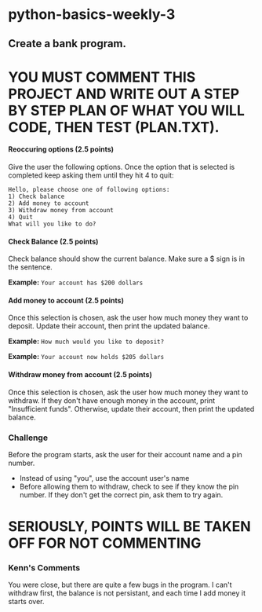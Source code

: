 # python-basics-weekly-3

## Create a bank program.

# YOU MUST COMMENT THIS PROJECT AND WRITE OUT A STEP BY STEP PLAN OF WHAT YOU WILL CODE, THEN TEST (PLAN.TXT).

#### Reoccuring options (2.5 points)
Give the user the following options. Once the option that is selected is completed keep asking them until they hit 4 to quit:

```
Hello, please choose one of following options:
1) Check balance
2) Add money to account
3) Withdraw money from account
4) Quit
What will you like to do?
```

#### Check Balance (2.5 points)
Check balance should show the current balance. Make sure a $ sign is in the sentence.

<strong>Example:</strong> ```Your account has $200 dollars```

#### Add money to account (2.5 points)
Once this selection is chosen, ask the user how much money they want to deposit. Update their account, then print the updated balance.

<strong>Example:</strong> ```How much would you like to deposit?```

<strong>Example:</strong> ```Your account now holds $205 dollars```

#### Withdraw money from account (2.5 points)
Once this selection is chosen, ask the user how much money they want to withdraw. If they don't have enough money in the account, print "Insufficient funds". Otherwise, update their account, then print the updated balance.


### Challenge
Before the program starts, ask the user for their account name and a pin number.
- Instead of using "you", use the account user's name
- Before allowing them to withdraw, check to see if they know the pin number. If they don't get the correct pin, ask them to try again.


# SERIOUSLY, POINTS WILL BE TAKEN OFF FOR NOT COMMENTING

### Kenn's Comments
You were close, but there are quite a few bugs in the program. I can't withdraw first, the balance is not persistant, and each time I add money it starts over.